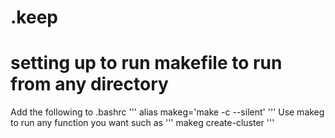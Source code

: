 # .keep

# setting up to run makefile to run from any directory

Add the following to .bashrc
'''
alias makeg='make -c <path to make file> --silent'
'''
Use makeg to run any function you want such as 
'''
makeg create-cluster
'''
